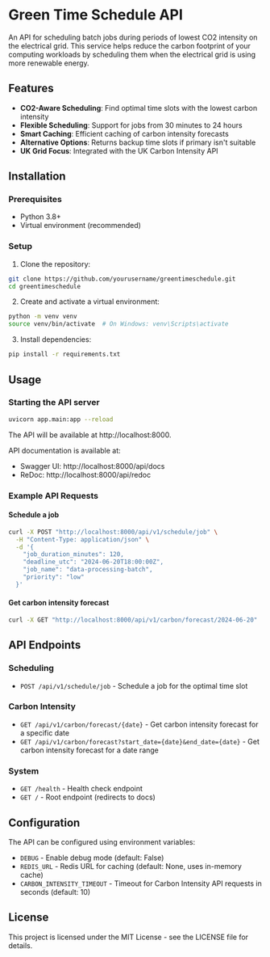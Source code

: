 # Green Time Schedule API

An API for scheduling batch jobs during periods of lowest CO2 intensity on the electrical grid. This service helps reduce the carbon footprint of your computing workloads by scheduling them when the electrical grid is using more renewable energy.

## Features

- **CO2-Aware Scheduling**: Find optimal time slots with the lowest carbon intensity
- **Flexible Scheduling**: Support for jobs from 30 minutes to 24 hours
- **Smart Caching**: Efficient caching of carbon intensity forecasts
- **Alternative Options**: Returns backup time slots if primary isn't suitable
- **UK Grid Focus**: Integrated with the UK Carbon Intensity API

## Installation

### Prerequisites

- Python 3.8+
- Virtual environment (recommended)

### Setup

1. Clone the repository:

```bash
git clone https://github.com/yourusername/greentimeschedule.git
cd greentimeschedule
```

2. Create and activate a virtual environment:

```bash
python -m venv venv
source venv/bin/activate  # On Windows: venv\Scripts\activate
```

3. Install dependencies:

```bash
pip install -r requirements.txt
```

## Usage

### Starting the API server

```bash
uvicorn app.main:app --reload
```

The API will be available at http://localhost:8000.

API documentation is available at:
- Swagger UI: http://localhost:8000/api/docs
- ReDoc: http://localhost:8000/api/redoc

### Example API Requests

#### Schedule a job

```bash
curl -X POST "http://localhost:8000/api/v1/schedule/job" \
  -H "Content-Type: application/json" \
  -d '{
    "job_duration_minutes": 120,
    "deadline_utc": "2024-06-20T18:00:00Z",
    "job_name": "data-processing-batch",
    "priority": "low"
  }'
```

#### Get carbon intensity forecast

```bash
curl -X GET "http://localhost:8000/api/v1/carbon/forecast/2024-06-20"
```

## API Endpoints

### Scheduling

- `POST /api/v1/schedule/job` - Schedule a job for the optimal time slot

### Carbon Intensity

- `GET /api/v1/carbon/forecast/{date}` - Get carbon intensity forecast for a specific date
- `GET /api/v1/carbon/forecast?start_date={date}&end_date={date}` - Get carbon intensity forecast for a date range

### System

- `GET /health` - Health check endpoint
- `GET /` - Root endpoint (redirects to docs)

## Configuration

The API can be configured using environment variables:

- `DEBUG` - Enable debug mode (default: False)
- `REDIS_URL` - Redis URL for caching (default: None, uses in-memory cache)
- `CARBON_INTENSITY_TIMEOUT` - Timeout for Carbon Intensity API requests in seconds (default: 10)

## License

This project is licensed under the MIT License - see the LICENSE file for details.